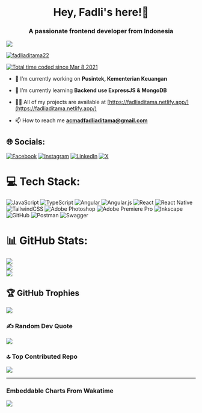 <h1 align="center">Hey, Fadli's here!👋</h1>
<h3 align="center">A passionate frontend developer from Indonesia</h3>

[![](https://visitcount.itsvg.in/api?id=fadliaditama&icon=0&color=1)](https://visitcount.itsvg.in)

<p align="left"> <a href="https://twitter.com/fadliaditama22" target="blank"><img src="https://img.shields.io/twitter/follow/fadliaditama22?logo=twitter&style=for-the-badge" alt="fadliaditama22" /></a> </p>

<a href="https://wakatime.com/@0d5901ed-7bf6-4c36-82b9-3087f9946352"><img src="https://wakatime.com/badge/user/0d5901ed-7bf6-4c36-82b9-3087f9946352.svg" alt="Total time coded since Mar 8 2021" /></a>

- 🔭 I’m currently working on **Pusintek, Kementerian Keuangan**

- 🌱 I’m currently learning **Backend use ExpressJS & MongoDB**

- 👨‍💻 All of my projects are available at [https://fadliaditama.netlify.app/](https://fadliaditama.netlify.app/)

- 📫 How to reach me **acmadfadliaditama@gmail.com**

## 🌐 Socials:
[![Facebook](https://img.shields.io/badge/Facebook-%231877F2.svg?logo=Facebook&logoColor=white)](https://facebook.com/profadlibae) [![Instagram](https://img.shields.io/badge/Instagram-%23E4405F.svg?logo=Instagram&logoColor=white)](https://instagram.com/fadliaditama) [![LinkedIn](https://img.shields.io/badge/LinkedIn-%230077B5.svg?logo=linkedin&logoColor=white)](https://linkedin.com/in/acmad-fadli-aditama) [![X](https://img.shields.io/badge/X-black.svg?logo=X&logoColor=white)](https://x.com/fadliaditama22) 

# 💻 Tech Stack:
![JavaScript](https://img.shields.io/badge/javascript-%23323330.svg?style=for-the-badge&logo=javascript&logoColor=%23F7DF1E) ![TypeScript](https://img.shields.io/badge/typescript-%23007ACC.svg?style=for-the-badge&logo=typescript&logoColor=white) ![Angular](https://img.shields.io/badge/angular-%23DD0031.svg?style=for-the-badge&logo=angular&logoColor=white) ![Angular.js](https://img.shields.io/badge/angular.js-%23E23237.svg?style=for-the-badge&logo=angularjs&logoColor=white) ![React](https://img.shields.io/badge/react-%2320232a.svg?style=for-the-badge&logo=react&logoColor=%2361DAFB) ![React Native](https://img.shields.io/badge/react_native-%2320232a.svg?style=for-the-badge&logo=react&logoColor=%2361DAFB) ![TailwindCSS](https://img.shields.io/badge/tailwindcss-%2338B2AC.svg?style=for-the-badge&logo=tailwind-css&logoColor=white) ![Adobe Photoshop](https://img.shields.io/badge/adobe%20photoshop-%2331A8FF.svg?style=for-the-badge&logo=adobe%20photoshop&logoColor=white) ![Adobe Premiere Pro](https://img.shields.io/badge/Adobe%20Premiere%20Pro-9999FF.svg?style=for-the-badge&logo=Adobe%20Premiere%20Pro&logoColor=white) ![Inkscape](https://img.shields.io/badge/Inkscape-e0e0e0?style=for-the-badge&logo=inkscape&logoColor=080A13) ![GitHub](https://img.shields.io/badge/github-%23121011.svg?style=for-the-badge&logo=github&logoColor=white) ![Postman](https://img.shields.io/badge/Postman-FF6C37?style=for-the-badge&logo=postman&logoColor=white) ![Swagger](https://img.shields.io/badge/-Swagger-%23Clojure?style=for-the-badge&logo=swagger&logoColor=white)
# 📊 GitHub Stats:
![](https://github-readme-stats.vercel.app/api?username=fadliaditama&theme=blue_navy&hide_border=false&include_all_commits=false&count_private=false)<br/>
![](https://github-readme-streak-stats.herokuapp.com/?user=fadliaditama&theme=blue_navy&hide_border=false)<br/>
![](https://github-readme-stats.vercel.app/api/top-langs/?username=fadliaditama&theme=blue_navy&hide_border=false&include_all_commits=false&count_private=false&layout=compact)

## 🏆 GitHub Trophies
![](https://github-profile-trophy.vercel.app/?username=fadliaditama&theme=tokyonight&no-frame=false&no-bg=false&margin-w=4)

### ✍️ Random Dev Quote
![](https://quotes-github-readme.vercel.app/api?type=horizontal&theme=tokyonight)

### 🔝 Top Contributed Repo
![](https://github-contributor-stats.vercel.app/api?username=fadliaditama&limit=5&theme=blue_navy&combine_all_yearly_contributions=true)

---

### Embeddable Charts From Wakatime
<a href="https://wakatime.com"><img src="https://wakatime.com/share/@nobikun/a01b95cc-0a97-4c98-8ba2-82494d25f1b6.png" /></a>

<!-- Proudly created with GPRM ( https://gprm.itsvg.in ) -->
